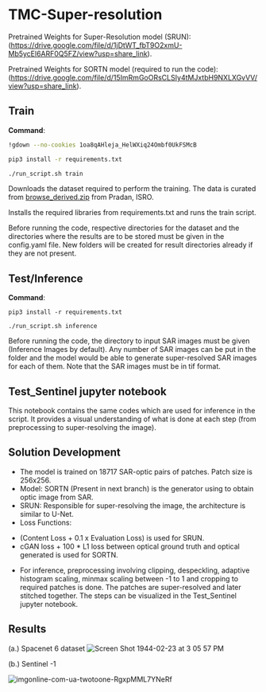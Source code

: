 # TMC-Super-resolution

Pretrained Weights for Super-Resolution model (SRUN): (https://drive.google.com/file/d/1jDtWT_fbT9O2xmU-Mb5ycEl6ARF0Q5FZ/view?usp=share_link).

Pretrained Weights for SORTN model (required to run the code): (https://drive.google.com/file/d/15ImRmGoORsCLSIy4tMJxtbH9NXLXGvVV/view?usp=share_link). 

## Train
**Command**:
```bash
!gdown --no-cookies 1oa8qAHleja_HelWXiq24Ombf0UkFSMcB

pip3 install -r requirements.txt

./run_script.sh train
```
Downloads the dataset required to perform the training. The data is curated from [browse_derived.zip](https://pradan.issdc.gov.in/ch2/protected/downloadFile/tmc2/browse_derived.zip) from Pradan, ISRO.

Installs the required libraries from requirements.txt and runs the train script.

Before running the code, respective directories for the dataset and the directories where the results are to be stored must be given in the config.yaml file. New folders will be created for result directories already if they are not present.

## Test/Inference

**Command**:

```
pip3 install -r requirements.txt

./run_script.sh inference
```

Before running the code, the directory to input SAR images must be given (Inference Images by default). Any number of SAR images can be put in the folder and the model would be able to generate super-resolved SAR images for each of them. Note that the SAR images must be in tif format.

## Test_Sentinel jupyter notebook
This notebook contains the same codes which are used for inference in the script. It provides a visual understanding of what is done at each step (from preprocessing to super-resolving the image).

## Solution Development
* The model is trained on 18717 SAR-optic pairs of patches. Patch size is 256x256.
* Model: SORTN (Present in next branch) is the generator using to obtain optic image from SAR.
* SRUN: Responsible for super-resolving the image, the architecture is similar to U-Net. 
* Loss Functions:
- (Content Loss + 0.1 x Evaluation Loss) is used for SRUN.
- cGAN loss + 100 * L1 loss between optical ground truth and optical generated is used for SORTN.
* For inference, preprocessing involving clipping, despeckling, adaptive histogram scaling, minmax scaling between -1 to 1 and cropping to required patches is done. The patches are super-resolved and later stitched together. The steps can be visualized in the Test_Sentinel jupyter notebook.

## Results
(a.) Spacenet 6 dataset
![Screen Shot 1944-02-23 at 3 05 57 PM](https://user-images.githubusercontent.com/82506345/168256472-910eadd5-8345-4a6c-8bb4-84dfb5758c45.png)



(b.) Sentinel -1 

![imgonline-com-ua-twotoone-RgxpMML7YNeRf](https://user-images.githubusercontent.com/82506345/168259244-e30333f6-6dff-4788-891d-23eff516af76.jpeg)


